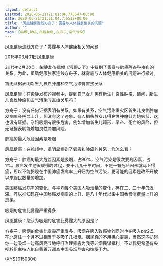 ```yaml
---
layout: default
Lastmod: 2020-06-21T21:01:06.775547+00:00
date: 2020-06-21T21:01:04.776512+00:00
title: "凤凰健康连线方舟子：雾霾与人体健康相关的问题"
author: ""
tags: [吸烟,肺癌,良性肿瘤,方舟子,空气污染]
---
```


凤凰健康连线方舟子：雾霾与人体健康相关的问题

2015年03月01日凤凰健康

2015年2月28日，柴静发布视频《穹顶之下》中提到了雾霾与肺癌等各种疾病的关系，为此，凤凰健康独家连线方舟子，就雾霾与人体健康相关的问题进行探讨。

暂无证据表明新生儿良性肿瘤和空气污染有直接关系

凤凰健康：在柴静发布的视频中，提到自己女儿患有新生儿良性肿瘤，请问，新生儿良性肿瘤和空气污染有直接关系吗？

方舟子：没有任何证据表明有关系。如果有关系，空气污染重灾区新生儿良性肿瘤发病率会明显上升，但没有这个迹象。有人把柴静女儿得良性肿瘤归为她吸烟，这也没有证据。孕妇吸烟有很多危害，例如增加新生儿畸形、早产、死亡的风险，但无证据表明能增加良性肿瘤风险。

肺癌的最大危险因素是吸烟

凤凰健康：在视频中，很明显提到了雾霾和肺癌的关系，您怎么看？

方舟子：肺癌的最大危险因素是吸烟，占90%，空气污染是很次要的因素，占1%。肺癌发生是很缓慢的过程，要十几几十年时间，不是一有危险因素就马上得癌，所以不能把现在中国肺癌发病率上升归为空气污染，更可能的因素是改革开放以来烟民数量的增加。

美国肺癌发病率的变化，与平均每个美国人吸烟量的变化，存在二、三十年的迟滞。可以推知现在中国肺癌发病率的上升，是八十年代以来中国香烟消费量上升的恶果。

吸烟的危害比雾霾严重得多

凤凰健康：您认为吸烟的危害比雾霾大的原因是？

方舟子：吸烟的危害比雾霾严重得多，吸烟在吸入致癌物的同时也在吸入pm2.5。在北京住一个月不过相当于多吸了几根烟。烟民真的不用担心雾霾，当然这不妨碍你一边吸烟一边高风亮节地呼吁治理雾霾为我等非烟民谋福利。不过我更希望有央视辞职主持人能自费百万调查中国吸烟危害和控烟不力。

(XYS20150304)

